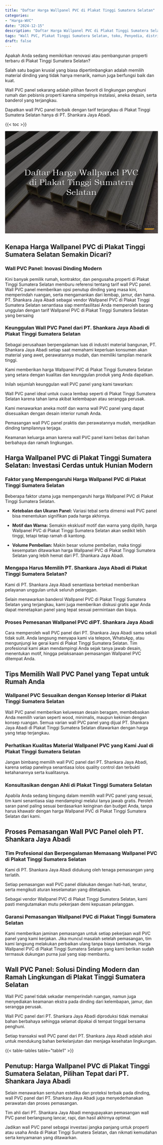 ```yaml
---
title: "Daftar Harga Wallpanel PVC di Plakat Tinggi Sumatera Selatan"
categories: 
- "Harga-WVC"
date: "2024-12-15"
description: "Daftar Harga Wallpanel PVC di Plakat Tinggi Sumatera Selatan bagi rumah, kantor, serta ritel. Produk berkualitas, variasi motif, variasi warna menarik, beserta jasa instalasi dikerjakan oleh tenaga ahli ahli serta kepastian resmi!|Layanan distribusi Wallpanel PVC di Plakat Tinggi Sumatera Selatan untuk kebutuhan tempat tinggal, perkantoran, atau toko, dengan panel terbaik dan instalasi oleh tim berpengalaman dan garansi resmi.|Pilihan Wallpanel PVC di Plakat Tinggi Sumatera Selatan yang terpercaya untuk tempat tinggal, office, dan gerai, bersama panel terbaik dan instalasi ditangani oleh tenaga ahli ahli serta kepastian resmi.|Distribusi Wallpanel PVC di Plakat Tinggi Sumatera Selatan untuk hunian, office, serta toko, beserta produk berkualitas dan instalasi ditangani oleh tenaga ahli berpengalaman, disertai beserta jaminan resmi.}"
tags: "Wall PVC, Plakat Tinggi Sumatera Selatan, toko, Penyedia, distributor"
draft: false
---
```


Apakah Anda sedang memikirkan renovasi atau pembangunan properti terbaru di Plakat Tinggi Sumatera Selatan?

Salah satu bagian krusial yang biasa dipertimbangkan adalah memilih material dinding yang tidak hanya menarik, namun juga berfungsi baik dan kuat.

Wall PVC panel sekarang adalah pilihan favorit di lingkungan penghuni rumah dan pebisnis properti karena simpelnya instalasi, aneka desain, serta banderol yang terjangkau.

Dapatkan wall PVC panel terbaik dengan tarif terjangkau di Plakat Tinggi Sumatera Selatan hanya di PT. Shankara Jaya Abadi.

{{< toc >}}

![Daftar Harga Wallpanel PVC di Plakat Tinggi Sumatera Selatan](/images/Harga-WVC/Daftar-Harga-Wallpanel-PVC-di-Plakat-Tinggi-Sumatera-Selatan.png)


## Kenapa Harga Wallpanel PVC di Plakat Tinggi Sumatera Selatan Semakin Dicari?

### Wall PVC Panel: Inovasi Dinding Modern

Kini banyak pemilik rumah, kontraktor, dan pengusaha properti di Plakat Tinggi Sumatera Selatan memburu referensi tentang tarif wall PVC panel. Wall PVC panel memberikan opsi penutup dinding yang masa kini, memperindah ruangan, serta mengamankan dari lembap, jamur, dan hama. PT. Shankara Jaya Abadi sebagai vendor Wallpanel PVC di Plakat Tinggi Sumatera Selatan senantiasa siap memfasilitasi Anda memperoleh barang unggulan dengan tarif Wallpanel PVC di Plakat Tinggi Sumatera Selatan yang bersaing

### Keunggulan Wall PVC Panel dari PT. Shankara Jaya Abadi di Plakat Tinggi Sumatera Selatan

Sebagai perusahaan berpengalaman luas di industri material bangunan, PT. Shankara Jaya Abadi setiap saat memahami keperluan konsumen akan material yang awet, perawatannya mudah, dan memiliki tampilan menarik tinggi.

Kami memberikan harga Wallpanel PVC di Plakat Tinggi Sumatera Selatan yang setara dengan kualitas dan keunggulan produk yang Anda dapatkan.

Inilah sejumlah keunggulan wall PVC panel yang kami tawarkan:

Wall PVC panel ideal untuk cuaca lembap seperti di Plakat Tinggi Sumatera Selatan karena tahan lama akibat kelembapan atau serangga perusak.

Kami menawarkan aneka motif dan warna wall PVC panel yang dapat disesuaikan dengan desain interior rumah Anda.

Pemasangan wall PVC panel praktis dan perawatannya mudah, menjadikan dinding tampilannya terjaga.

Keamanan keluarga aman karena wall PVC panel kami bebas dari bahan berbahaya dan ramah lingkungan.

## Harga Wallpanel PVC di Plakat Tinggi Sumatera Selatan: Investasi Cerdas untuk Hunian Modern

### Faktor yang Mempengaruhi Harga Wallpanel PVC di Plakat Tinggi Sumatera Selatan

Beberapa faktor utama juga mempengaruhi harga Wallpanel PVC di Plakat Tinggi Sumatera Selatan.

- **Ketebalan dan Ukuran Panel:** Variasi tebal serta dimensi wall PVC panel bisa menentukan signifikan pada harga akhirnya.

- **Motif dan Warna:** Semakin eksklusif motif dan warna yang dipilih, harga Wallpanel PVC di Plakat Tinggi Sumatera Selatan akan sedikit lebih tinggi, tetapi tetap ramah di kantong.

- **Volume Pembelian:** Makin besar volume pembelian, maka tinggi kesempatan ditawarkan harga Wallpanel PVC di Plakat Tinggi Sumatera Selatan yang lebih hemat dari PT. Shankara Jaya Abadi.

### Mengapa Harus Memilih PT. Shankara Jaya Abadi di Plakat Tinggi Sumatera Selatan?

Kami di PT. Shankara Jaya Abadi senantiasa bertekad memberikan pelayanan unggulan untuk seluruh pelanggan.

Selain menawarkan banderol Wallpanel PVC di Plakat Tinggi Sumatera Selatan yang terjangkau, kami juga memberikan diskusi gratis agar Anda dapat menetapkan panel yang tepat sesuai permintaan dan biaya.

### Proses Pemesanan Wallpanel PVC diPT. Shankara Jaya Abadi

Cara memperoleh wall PVC panel dari PT. Shankara Jaya Abadi sama sekali tidak sulit. Anda langsung menyapa kami via telepon, WhatsApp, atau mengunjungi ke gerai kami di Plakat Tinggi Sumatera Selatan. Tim profesional kami akan mendampingi Anda sejak tanya jawab desain, menentukan motif, hingga pelaksanaan pemasangan Wallpanel PVC ditempat Anda.

## Tips Memilih Wall PVC Panel yang Tepat untuk Rumah Anda

### Wallpanel PVC Sesuaikan dengan Konsep Interior di Plakat Tinggi Sumatera Selatan

Wall PVC panel memberikan keluwesan desain beragam, membebaskan Anda memilih varian seperti wood, minimalis, maupun kekinian dengan konsep ruangan. Semua varian wall PVC panel yang dijual PT. Shankara Jaya Abadi di Plakat Tinggi Sumatera Selatan ditawarkan dengan harga yang tetap terjangkau.

### Perhatikan Kualitas Material Wallpanel PVC yang Kami Jual di Plakat Tinggi Sumatera Selatan

Jangan bimbang memilih wall PVC panel dari PT. Shankara Jaya Abadi, karena setiap panelnya senantiasa lolos quality control dan terbukti ketahanannya serta kualitasnya.

### Konsultasikan dengan Ahli di Plakat Tinggi Sumatera Selatan

Apabila Anda sedang bingung dalam memilih wall PVC panel yang sesuai, tim kami senantiasa siap mendampingi melalui tanya jawab gratis. Peroleh saran panel paling sesuai berdasarkan keinginan dan budget Anda, tanpa harus khawatir dengan harga Wallpanel PVC di Plakat Tinggi Sumatera Selatan dari kami.

## Proses Pemasangan Wall PVC Panel oleh PT. Shankara Jaya Abadi

### Tim Profesional dan Berpengalaman Memasang Wallpanel PVC di Plakat Tinggi Sumatera Selatan

Kami di PT. Shankara Jaya Abadi didukung oleh tenaga pemasangan yang terlatih.

Setiap pemasangan wall PVC panel dilakukan dengan hati-hati, teratur, serta mengikuti aturan keselamatan yang ditetapkan.

Sebagai vendor Wallpanel PVC di Plakat Tinggi Sumatera Selatan, kami pasti mengutamakan mutu pekerjaan demi kepuasan pelanggan.

### Garansi Pemasangan Wallpanel PVC di Plakat Tinggi Sumatera Selatan

Kami memberikan jaminan pemasangan untuk setiap pekerjaan wall PVC panel yang kami kerjakan. Jika muncul masalah setelah pemasangan, tim kami langsung melakukan perbaikan ulang tanpa biaya tambahan. Harga Wallpanel PVC di Plakat Tinggi Sumatera Selatan yang kami berikan sudah termasuk dukungan purna jual yang siap membantu.

## Wall PVC Panel: Solusi Dinding Modern dan Ramah Lingkungan di Plakat Tinggi Sumatera Selatan

Wall PVC panel tidak sekadar memperindah ruangan, namun juga menyediakan keamanan ekstra pada dinding dari kelembapan, jamur, dan serangga perusak.

Wall PVC panel dari PT. Shankara Jaya Abadi diproduksi tidak memakai bahan berbahaya sehingga selamat dipakai di tempat tinggal bersama penghuni.

Setiap transaksi wall PVC panel dari PT. Shankara Jaya Abadi adalah aksi untuk mendukung bahan berkelanjutan dan menjaga kesehatan lingkungan.

{{< table-tables table="table1" >}}

## Penutup: Harga Wallpanel PVC di Plakat Tinggi Sumatera Selatan, Pilihan Tepat dari PT. Shankara Jaya Abadi

Selain menawarkan sentuhan estetika dan proteksi terbaik pada dinding, wall PVC panel dari PT. Shankara Jaya Abadi juga menyederhanakan perawatan dan proses pemasangan.

Tim ahli dari PT. Shankara Jaya Abadi mengupayakan pemasangan wall PVC panel berlangsung lancar, rapi, dan hasil akhirnya optimal.

Jadikan wall PVC panel sebagai investasi jangka panjang untuk properti atau usaha Anda di Plakat Tinggi Sumatera Selatan, dan nikmati kemudahan serta kenyamanan yang ditawarkan.